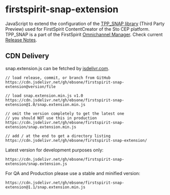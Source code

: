 # firstspirit-snap-extension
JavaScript to extend the configuration of the [TPP_SNAP library](https://docs.e-spirit.com/tpp/snap/index.html) (Third Party Preview) used for FirstSpirit ContentCreator of the Sto CEP platform. TPP_SNAP is a part of the FirstSpirit [Omnichannel Manager](https://docs.e-spirit.com/tpp/). Check current [Release Notes](https://docs.e-spirit.com/tpp/releasenotes/index.html.en).

## CDN Delivery
snap.extension.js can be fetched by [jsdelivr.com](https://www.jsdelivr.com/).

```text
// load release, commit, or branch from GitHub
https://cdn.jsdelivr.net/gh/ebsone/firstspirit-snap-extension@version/file

// load snap.extension.min.js v1.0
https://cdn.jsdelivr.net/gh/ebsone/firstspirit-snap-extension@1.0/snap.extension.min.js

// omit the version completely to get the latest one
// you should NOT use this in production
https://cdn.jsdelivr.net/gh/ebsone/firstspirit-snap-extension/snap.extension.min.js

// add / at the end to get a directory listing
https://cdn.jsdelivr.net/gh/ebsone/firstspirit-snap-extension/
```

Latest version for development purposes only:
```text
https://cdn.jsdelivr.net/gh/ebsone/firstspirit-snap-extension/snap.extension.js
```

For QA and Production please use a stable and minified version:
```text
https://cdn.jsdelivr.net/gh/ebsone/firstspirit-snap-extension@1.1/snap.extension.min.js
```